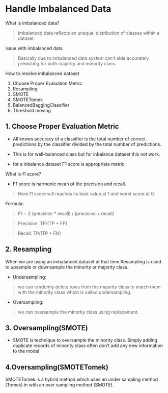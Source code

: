 # Handle Imbalanced Data

What is imbalanced data?
> Imbalanced data reflects an unequal distribution of classes within a dataset.

issue with imbalanced data
> Basically due to imbalanced data system can't able accurately predicting for both majority and minority class.

How to resolve imbalanced dataset
1. Choose Proper Evaluation Metric
2. Resampling
3. SMOTE
4. SMOTETomek
5. BalancedBaggingClassifier
6. Threshold moving

## 1. Choose Proper Evaluation Metric

* All knows accuracy of a classifier is the total number of correct predictions by the classifier divided by the total number of predictions.

* This is for well-balanced class but for inbalance dataset this not work.

* for a inbalance dataset F1 score is appropriate matric.

What is f1 score?
* F1 score is harmonic mean of the precision and recall.
> Here f1 score will reaches its best value at 1 and worst score at 0.

Formula:

>F1 = 2 (precision * recall) / (precision + recall)

> Precision: TP/(TP + FP)

> Recall: TP/(TP + FN)


## 2. Resampling
When we are using an imbalanced dataset at that time Resampling is used to upsample or downsample the minority or majority class.

 
* Undersampling:
> we can randomly delete rows from the majority class to match them with the minority class which is called undersampling.

* Oversampling:
>  we can oversample the minority class using replacement. 

## 3. Oversampling(SMOTE)
* SMOTE is technique to oversample the minority class. Simply adding duplicate records of minority class often don’t add any new information to the model

## 4.Oversampling(SMOTETomek)
SMOTETomek is a hybrid method
which uses an under sampling method (Tomek) in with an over sampling method (SMOTE).
